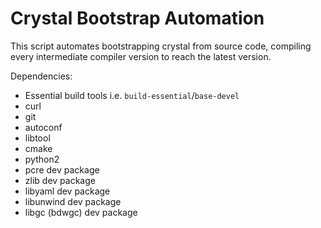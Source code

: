 # Crystal Bootstrap Automation

This script automates bootstrapping crystal from source code, compiling every
intermediate compiler version to reach the latest version.

Dependencies:

- Essential build tools i.e. `build-essential`/`base-devel`
- curl
- git
- autoconf
- libtool
- cmake
- python2
- pcre dev package
- zlib dev package
- libyaml dev package
- libunwind dev package
- libgc (bdwgc) dev package
